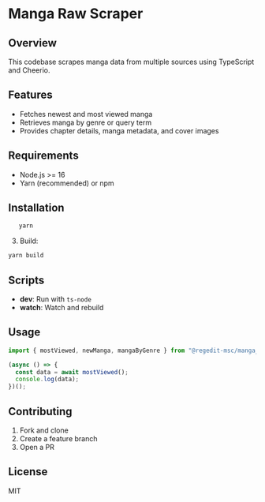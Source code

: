 # Manga Raw Scraper

## Overview
This codebase scrapes manga data from multiple sources using TypeScript and Cheerio.

## Features
- Fetches newest and most viewed manga
- Retrieves manga by genre or query term
- Provides chapter details, manga metadata, and cover images

## Requirements
- Node.js >= 16
- Yarn (recommended) or npm

## Installation
```bash
   yarn
```
3. Build: 
```bash
yarn build
```

## Scripts
- __dev__: Run with `ts-node`
- __watch__: Watch and rebuild

## Usage
```js
import { mostViewed, newManga, mangaByGenre } from "@regedit-msc/manga_raw_scraper";

(async () => {
  const data = await mostViewed();
  console.log(data);
})();
```

## Contributing
1. Fork and clone
2. Create a feature branch
3. Open a PR

## License
MIT